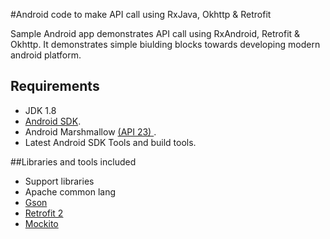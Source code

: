 
#Android code to make API call using RxJava, Okhttp & Retrofit

Sample Android app demonstrates API call using RxAndroid, Retrofit & Okhttp. It demonstrates simple biulding blocks towards developing modern android platform.

## Requirements

- JDK 1.8
- [Android SDK](http://developer.android.com/sdk/index.html).
- Android Marshmallow [(API 23) ](http://developer.android.com/tools/revisions/platforms.html).
- Latest Android SDK Tools and build tools.

##Libraries and tools included

- Support libraries
- Apache common lang 
- [Gson](https://github.com/google/gson)
- [Retrofit 2](http://square.github.io/retrofit/)
- [Mockito](http://mockito.org/)
